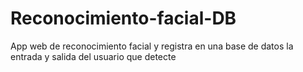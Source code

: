 # Reconocimiento-facial-DB
App web de reconocimiento facial y registra en una base de datos la entrada y salida del usuario que detecte 
